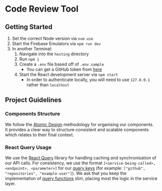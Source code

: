# Code Review Tool

## Getting Started
1. Set the correct Node version via `nvm use`
2. Start the Firebase Emulators via `npm run dev`
3. In another Terminal:
   1. Navigate into the `hosting` directory
   2. Run `npm i`
   3. Create a `.env` file based off of `.env.sample`
      - You can get a GitHub token from [here](https://github.com/settings/tokens)
   4. Start the React development server via `npm start`
      - In order to authenticate locally, you will need to use `127.0.0.1` rather than `localhost`

## Project Guidelines

### Components Structure
We follow the [Atomic Design](https://bradfrost.com/blog/post/atomic-web-design/) methodology for organising our components. It provides a clear way to structure consistent and scalable components which relates to their final context. 

### React Query Usage
We use the [React Query](https://tanstack.com/query/latest/docs/framework/react/overview) library for handling caching and synchronisation of our API calls. For consistency, we use the format `[<service-being-called>, <endpoint>, <parameter>]` for our [query keys](https://tanstack.com/query/latest/docs/framework/react/guides/query-keys) (for example: `["github", "repositories", "example-user"]`). We ask that you keep the implementation of [query functions](https://tanstack.com/query/latest/docs/framework/react/guides/query-functions) slim, placing most the logic in the service layer.

